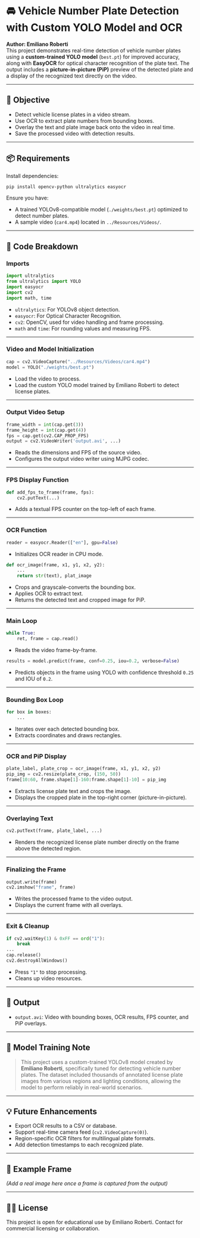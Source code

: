 
# 🚘 Vehicle Number Plate Detection with Custom YOLO Model and OCR

**Author: Emiliano Roberti**  
This project demonstrates real-time detection of vehicle number plates using a **custom-trained YOLO model** (`best.pt`) for improved accuracy, along with **EasyOCR** for optical character recognition of the plate text. The output includes a **picture-in-picture (PiP)** preview of the detected plate and a display of the recognized text directly on the video.

---

## 🎯 Objective

- Detect vehicle license plates in a video stream.
- Use OCR to extract plate numbers from bounding boxes.
- Overlay the text and plate image back onto the video in real time.
- Save the processed video with detection results.

---

## 📦 Requirements

Install dependencies:
```bash
pip install opencv-python ultralytics easyocr
```

Ensure you have:
- A trained YOLOv8-compatible model (`./weights/best.pt`) optimized to detect number plates.
- A sample video (`car4.mp4`) located in `../Resources/Videos/`.

---

## 🔧 Code Breakdown

### Imports
```python
import ultralytics
from ultralytics import YOLO
import easyocr
import cv2
import math, time
```
- `ultralytics`: For YOLOv8 object detection.
- `easyocr`: For Optical Character Recognition.
- `cv2`: OpenCV, used for video handling and frame processing.
- `math` and `time`: For rounding values and measuring FPS.

---

### Video and Model Initialization
```python
cap = cv2.VideoCapture("../Resources/Videos/car4.mp4")
model = YOLO("./weights/best.pt")
```
- Load the video to process.
- Load the custom YOLO model trained by Emiliano Roberti to detect license plates.

---

### Output Video Setup
```python
frame_width = int(cap.get(3))
frame_height = int(cap.get(4))
fps = cap.get(cv2.CAP_PROP_FPS)
output = cv2.VideoWriter('output.avi', ...)
```
- Reads the dimensions and FPS of the source video.
- Configures the output video writer using MJPG codec.

---

### FPS Display Function
```python
def add_fps_to_frame(frame, fps):
    cv2.putText(...)
```
- Adds a textual FPS counter on the top-left of each frame.

---

### OCR Function
```python
reader = easyocr.Reader(["en"], gpu=False)
```
- Initializes OCR reader in CPU mode.

```python
def ocr_image(frame, x1, y1, x2, y2):
    ...
    return str(text), plat_image
```
- Crops and grayscale-converts the bounding box.
- Applies OCR to extract text.
- Returns the detected text and cropped image for PiP.

---

### Main Loop
```python
while True:
    ret, frame = cap.read()
```
- Reads the video frame-by-frame.

```python
results = model.predict(frame, conf=0.25, iou=0.2, verbose=False)
```
- Predicts objects in the frame using YOLO with confidence threshold `0.25` and IOU of `0.2`.

---

### Bounding Box Loop
```python
for box in boxes:
    ...
```
- Iterates over each detected bounding box.
- Extracts coordinates and draws rectangles.

---

### OCR and PiP Display
```python
plate_label, plate_crop = ocr_image(frame, x1, y1, x2, y2)
pip_img = cv2.resize(plate_crop, (150, 50))
frame[10:60, frame.shape[1]-160:frame.shape[1]-10] = pip_img
```
- Extracts license plate text and crops the image.
- Displays the cropped plate in the top-right corner (picture-in-picture).

---

### Overlaying Text
```python
cv2.putText(frame, plate_label, ...)
```
- Renders the recognized license plate number directly on the frame above the detected region.

---

### Finalizing the Frame
```python
output.write(frame)
cv2.imshow("frame", frame)
```
- Writes the processed frame to the video output.
- Displays the current frame with all overlays.

---

### Exit & Cleanup
```python
if cv2.waitKey(1) & 0xFF == ord("1"):
    break
...
cap.release()
cv2.destroyAllWindows()
```
- Press `"1"` to stop processing.
- Cleans up video resources.

---

## 📂 Output

- `output.avi`: Video with bounding boxes, OCR results, FPS counter, and PiP overlays.

---

## 🧠 Model Training Note

> This project uses a custom-trained YOLOv8 model created by **Emiliano Roberti**, specifically tuned for detecting vehicle number plates. The dataset included thousands of annotated license plate images from various regions and lighting conditions, allowing the model to perform reliably in real-world scenarios.

---

## 💡 Future Enhancements

- Export OCR results to a CSV or database.
- Support real-time camera feed (`cv2.VideoCapture(0)`).
- Region-specific OCR filters for multilingual plate formats.
- Add detection timestamps to each recognized plate.

---

## 📸 Example Frame

*(Add a real image here once a frame is captured from the output)*

---

## 🧑‍💻 License

This project is open for educational use by Emiliano Roberti. Contact for commercial licensing or collaboration.

